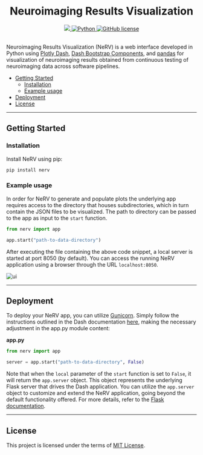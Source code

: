 <div align="center">

# Neuroimaging Results Visualization

<div>
    <a href="https://github.com/rmanaem/nerv/actions/workflows/test.yaml">
        <img src="https://img.shields.io/github/actions/workflow/status/neurobagel/api/test.yaml?color=BDB76B&label=test&style=flat-square">
    </a>
    <a href="https://www.python.org/">
        <img src="https://img.shields.io/badge/python-3.10-4682B4?style=flat-square" alt="Python">
    </a>
    <a href="LICENSE">
        <img src="https://img.shields.io/github/license/neurobagel/api?color=CD5C5C&style=flat-square" alt="GitHub license">
    </a>
</div>
<br>
</div>

Neuroimaging Results Visualization (NeRV) is a web interface developed in Python using [Plotly Dash](https://dash.plotly.com/), [Dash Bootstrap Components](https://dash-bootstrap-components.opensource.faculty.ai/), and [pandas](https://pandas.pydata.org/) for visualization of neuroimaging results obtained from continuous testing of neuroimaging data across software pipelines.

- [Getting Started](#getting-started)
  - [Installation](#installation)
  - [Example usage](#example-usage)
- [Deployment](#deployment)
- [License](#license)

______________________________________________________________________

## Getting Started

### Installation

Install NeRV using pip:

```bash
pip install nerv
```

### Example usage

In order for NeRV to generate and populate plots the underlying app requires access to the directory that houses subdirectories, which in turn contain the JSON files to be visualized. The path to directory can be passed to the app as input to the `start` function.

```python
from nerv import app

app.start("path-to-data-directory")
```

After executing the file containing the above code snippet, a local server is started at port 8050 (by default). You can access the running NeRV application using a browser through the URL `localhost:8050`.

![ui](https://github.com/rmanaem/nerv/blob/master/img/ui.png?raw=true)

______________________________________________________________________

## Deployment

To deploy your NeRV app, you can utilize [Gunicorn](https://gunicorn.org/). Simply follow the instructions outlined in the Dash documentation [here](https://dash.plotly.comdeployment#heroku-for-sharing-public-dash-apps), making the necessary adjustment in the app.py module content:

**app.py**

```Python
from nerv import app

server = app.start("path-to-data-directory", False)
```

Note that when the `local` parameter of the `start` function is set to `False`, it will return the `app.server` object. This object represents the underlying Flask server that drives the Dash application. You can utilize the `app.server` object to customize and extend the NeRV application, going beyond the default functionality offered. For more details, refer to the [Flask documentation](https://flask.palletsprojects.com/).

______________________________________________________________________

## License

This project is licensed under the terms of [MIT License](LICENSE).
